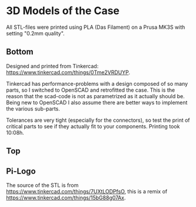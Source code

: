 3D Models of the Case
=====================

All STL-files were printed using PLA (Das Filament) on a Prusa MK3S
with setting "0.2mm quality".


Bottom
------

Designed and printed from Tinkercad:
<https://www.tinkercad.com/things/0Tme2VRDUYP>.

Tinkercad has performance-problems with a design composed of so many
parts, so I switched to OpenSCAD and retrofitted the case. This is the
reason that the scad-code is not as parametrized as it actually should
be. Being new to OpenSCAD I also assume there are better ways to
implement the various sub-parts.

Tolerances are very tight (especially for the connectors), so test
the print of critical parts to see if they actually fit to your components.
Printing took 10:08h.


Top
---


Pi-Logo
-------

The source of the STL is from <https://www.tinkercad.com/things/7UXtLODPfsO>,
this is a remix of <https://www.tinkercad.com/things/15bG88g07Ax>.
